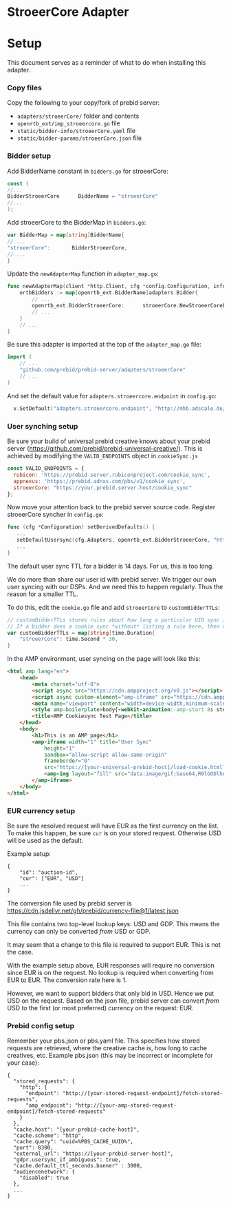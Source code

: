 # StroeerCore Adapter

# Setup

This document serves as a reminder of what to do when installing this adapter.


### Copy files

Copy the following to your copy/fork of prebid server:

* `adapters/stroeerCore/` folder and contents 
* `openrtb_ext/imp_stroeercore.go` file
* `static/bidder-info/stroeerCore.yaml` file
* `static/bidder-params/stroeerCore.json` file


### Bidder setup

Add BidderName constant in `bidders.go` for stroeerCore:
```go
const (
//...
BidderStroeerCore      BidderName = "stroeerCore"
//...
);
```

Add stroeerCore to the BidderMap in `bidders.go`:

```go
var BidderMap = map[string]BidderName{
// ...
"stroeerCore":       BidderStroeerCore,
// ...
}
```

Update the `newAdapterMap` function in `adapter_map.go`:

```go
func newAdapterMap(client *http.Client, cfg *config.Configuration, infos adapters.BidderInfos) map[openrtb_ext.BidderName]adaptedBidder {
	ortbBidders := map[openrtb_ext.BidderName]adapters.Bidder{
        // ...
        openrtb_ext.BidderStroeerCore:      stroeerCore.NewStroeerCoreBidder(cfg.Adapters[strings.ToLower(string(openrtb_ext.BidderStroeerCore))].Endpoint),
        // ...
    }
    // ...
}
```

Be sure this adapter is imported at the top of the `adapter_map.go` file:

```go
import ( 
    // ...
    "github.com/prebid/prebid-server/adapters/stroeerCore"
    // ...
)
```

And set the default value for `adapters.stroeercore.endpoint` in `config.go`:

```go
  v.SetDefault("adapters.stroeercore.endpoint", "http://mhb.adscale.de/s2sdsh")
```

### User synching setup

Be sure your build of universal prebid creative knows about your prebid server (https://github.com/prebid/prebid-universal-creative/).
This is achieved by modifying the `VALID_ENDPOINTS` object in `cookieSync.js`

```javascript 1.8
const VALID_ENDPOINTS = {
  rubicon: 'https://prebid-server.rubiconproject.com/cookie_sync',
  appnexus: 'https://prebid.adnxs.com/pbs/v1/cookie_sync',
  stroeerCore: "https://your.prebid.server.host/cookie_sync"
};
```

Now move your attention back to the prebid server source code. Register stroeerCore syncher in `config.go`:

```go
func (cfg *Configuration) setDerivedDefaults() {
   ...
   setDefaultUsersync(cfg.Adapters, openrtb_ext.BidderStroeerCore, "https://js.adscale.de/pbsync.html?gdpr={{.GDPR}}&gdpr_consent={{.GDPRConsent}}&redirect="+url.QueryEscape(externalURL)+"%2Fsetuid%3Fbidder%3DstroeerCore%26gdpr%3D{{.GDPR}}%26gdpr_consent%3D{{.GDPRConsent}}%26uid%3D")
   ...
}
```

The default user sync TTL for a bidder is 14 days. For us, this is too long. 

We do more than share our user id with prebid server. We trigger our own user syncing with our DSPs. And we need this to happen regularly. Thus the reason for a smaller TTL.

To do this, edit the `cookie.go` file and add `stroeerCore` to `customBidderTTLs`:

```go
// customBidderTTLs stores rules about how long a particular UID sync is valid for each bidder.
// If a bidder does a cookie sync *without* listing a rule here, then the DEFAULT_TTL will be used.
var customBidderTTLs = map[string]time.Duration{
    "stroeerCore": time.Second * 30,
}
```

In the AMP environment, user syncing on the page will look like this:

```html
<html amp lang="en">
    <head>
        <meta charset="utf-8">
        <script async src="https://cdn.ampproject.org/v0.js"></script>
        <script async custom-element="amp-iframe" src="https://cdn.ampproject.org/v0/amp-iframe-0.1.js"></script>
        <meta name="viewport" content="width=device-width,minimum-scale=1,initial-scale=1">
        <style amp-boilerplate>body{-webkit-animation:-amp-start 8s steps(1,end) 0s 1 normal both;-moz-animation:-amp-start 8s steps(1,end) 0s 1 normal both;-ms-animation:-amp-start 8s steps(1,end) 0s 1 normal both;animation:-amp-start 8s steps(1,end) 0s 1 normal both}@-webkit-keyframes -amp-start{from{visibility:hidden}to{visibility:visible}}@-moz-keyframes -amp-start{from{visibility:hidden}to{visibility:visible}}@-ms-keyframes -amp-start{from{visibility:hidden}to{visibility:visible}}@-o-keyframes -amp-start{from{visibility:hidden}to{visibility:visible}}@keyframes -amp-start{from{visibility:hidden}to{visibility:visible}}</style><noscript><style amp-boilerplate>body{-webkit-animation:none;-moz-animation:none;-ms-animation:none;animation:none}</style></noscript>
        <title>AMP Cookiesync Test Page</title>
    </head>
    <body>
        <h1>This is an AMP page</h1>
        <amp-iframe width="1" title="User Sync"
            height="1"
            sandbox="allow-script allow-same-origin"
            frameborder="0"
            src="https://[your-universal-prebid-host]/load-cookie.html?max_sync_count=1&endpoint=stroeerCore">
            <amp-img layout="fill" src="data:image/gif;base64,R0lGODlhAQABAIAAAP///wAAACH5BAEAAAAALAAAAAABAAEAAAICRAEAOw==" placeholder></amp-img>
        </amp-iframe>
    </body>
</html>
```

### EUR currency setup

Be sure the resolved request will have EUR as the first currency on the list.
To make this happen, be sure `cur` is on your stored request. Otherwise USD will be used as the default.

Example setup:
```
{
    "id": "auction-id",
    "cur": ["EUR", "USD"]
    ...
}
```

The conversion file used by prebid server is https://cdn.jsdelivr.net/gh/prebid/currency-file@1/latest.json

This file contains two top-level lookup keys: USD and GDP. This means the currency can only be converted _from_ USD or GDP.

It may seem that a change to this file is required to support EUR. This is not the case.

With the example setup above, EUR responses will require no conversion since EUR is on the request. No lookup is required
when converting from EUR to EUR. The conversion rate here is 1.

However, we want to support bidders that only bid in USD. Hence we put USD on the request. Based on the json file, 
prebid server can convert _from_ USD _to_ the first (or most preferred) currency on the request: EUR.

### Prebid config setup

Remember your pbs.json or pbs.yaml file. This specifies how stored requests are retrieved, where the creative cache is, how long to cache creatives, etc.
Example pbs.json (this may be incorrect or incomplete for your case):
```
{
  "stored_requests": {
    "http": {
      "endpoint": "http://[your-stored-request-endpoint]/fetch-stored-requests",
      "amp_endpoint": "http://[your-amp-stored-request-endpoint]/fetch-stored-requests"
    }
  },
  "cache.host": "[your-prebid-cache-host]",
  "cache.scheme": "http",
  "cache.query": "uuid=%PBS_CACHE_UUID%",
  "port": 8300,
  "external_url": "https://[your-prebid-server-host]",
  "gdpr.usersync_if_ambiguous": true,
  "cache.default_ttl_seconds.banner" : 3000,
  "audiencenetwork": {
    "disabled": true
  },
  ... 
}

```
